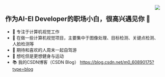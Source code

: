 <img align="right" src="https://github-readme-stats.vercel.app/api?username=xiaoaleiBLUE&theme=dracula&show_icons=true&icon_color=CE1D2D&text_color=718096&bg_color=ffffff&hide_title=true">
</a>


## 作为AI-EI Developer的职场小白，很高兴遇见你 👋

- 🧡 专注于计算机视觉工作
- 🔨 在做一些计算机视觉项目，主要集中于图像处理、目标检测、关键点检测、人脸检测等
- 🍬 期待和喜欢的人周末一起自驾游
- 🥩 想吃但是更想健身与运动
- 📚 我的CSDN博客（CSDN Blog） https://blog.csdn.net/m0_60890175?type=blog

